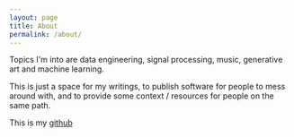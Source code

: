 ```yaml
---
layout: page
title: About
permalink: /about/
---
```



Topics I'm into are data engineering, signal processing, music, generative art and machine learning.

This is just a space for my writings, to publish software for people to mess around with, and to provide some context / resources for people on the same path.


This is my [github](https://github.com/larzeitlin)


